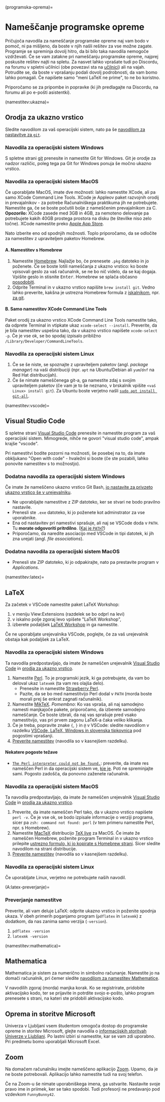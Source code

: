 (programska-oprema)=
# Nameščanje programske opreme

Pričujoča navodila za nameščanje programske opreme naj vam bodo v pomoč, ni pa mišljeno, da boste v njih našli rešitev za vse možne zagate.
Programje se spreminja dovolj hitro, da bi bilo taka navodila nemogoče vzdrževati.
Če se vam zatakne pri nameščanju programske opreme, najprej poskusite rešitev najti na spletu.
Za nasvet lahko vprašate tudi po Discordu, na forumu v spletni učilnici (obe povezavi sta na [učilnici](https://ucilnica.fmf.uni-lj.si/course/view.php?id=8)) ali na vajah.
Potrudite se, da boste v vprašanju podali dovolj podrobnosti, da vam bomo lahko pomagali. 
Če napišete samo "meni LaTeX ne prime", to ne bo koristno.

Priporočamo se za pripombe in popravke (ki jih predlagajte na Discordu, na forumu ali po e-pošti asistentki).

(namestitev:ukazna)=
## Orodja za ukazno vrstico

Sledite navodilom za vaš operacijski sistem, nato pa še [navodilom za nastavitve za `git`](git:nastavitve).

### Navodila za operacijski sistem Windows

S spletne strani [git](https://git-scm.com/download/win) prenesite in namestite Git for Windows.
Git je orodje za nadzor različic, poleg tega pa Git for Windows ponuja še močno ukazno vrstico.

### Navodila za operacijski sistem MacOS

Če uporabljate MacOS, imate dve možnosti: lahko namestite XCode, ali pa samo XCode Command Line Tools. 
XCode je Appleov paket razvojnih orodij in prevajalnikov - za potrebe Računalniškega praktikuma jih ne potrebujete.
Namestite ga, če se boste počutili bolje z nameščenim prevajalnikom za C.
**Opozorilo:** XCode zasede med 3GB in 4GB, za nemoteno delovanje pa potrebujete kakih 40GB prostega prostora na disku (te številke niso zelo točne).
XCode namestite preko [Apple App Store](https://apps.apple.com/si/app/xcode/id497799835).

Nato izberite eno od spodnjih možnosti. Toplo priporočamo, da se odločite za namestitev z upraviteljem paketov Homebrew.

#### A. Namestitev s Homebrew

1. Namestite [Homebrew](https://brew.sh). Najlažje bo, če prenesete `.pkg` datoteko in jo poženete. 
   Če se boste lotili nameščanja z ukazno vrstico: ko boste vpisovali geslo za vaš računalnik, se ne bo nič videlo, da se kaj dogaja. Vpišite geslo in stisnite <kbd>Enter</kbd>. Homebrew se splača občasno [posodobiti](https://docs.brew.sh/FAQ#how-do-i-update-my-local-packages).
2. Odprite Terminal in v ukazno vrstico napišite `brew install git`. Vedno lahko preverite, kakšna je ustrezna Homebrew formula z [iskalnikom](https://brew.sh), npr. [za git](https://formulae.brew.sh/formula/git#default).

#### B. Samo namestitev XCode Command Line Tools
   
Paket orodij za ukazno vrstico XCode Command Line Tools namestite tako, da odprete Terminal in vtipkate ukaz `xcode-select --install`.
Preverite, da je bila namestitev uspešna tako, da v ukazno vrstico napišete `xcode-select -p`.
Če je vse ok, se bo spodaj izpisalo približno `/Library/Developer/CommandLineTools`.

### Navodila za operacijski sistem Linux

1. Če se še niste, se spoznajte z upraviteljem paketov (angl. _package manager_) na vaši distribuciji (npr. `apt` na Ubuntu/Debian ali `yum`/`dnf` na Red Hat distribucijah).
2. Če še nimate nameščenega git-a, ga namestite zdaj s svojim upraviteljem paketov (če vam je to še neznano, v brskalnik vpišite `<vaš Linux> install git`).
   Za Ubuntu boste verjetno našli [`sudo apt install git-all`](https://git-scm.com/book/en/v2/Getting-Started-Installing-Git).

(namestitev:vscode)=
## Visual Studio Code

S spletne strani [Visual Studio Code](https://code.visualstudio.com) prenesite in namestite program za vaš operacijski sistem.
Mimogrede, nihče ne govori "visual studio code", ampak krajše "vscode".

Pri namestitvi bodite pozorni na možnosti, še posebej na to, da imate obkljukano "Open with code" - hvaležni si boste (če ste pozabili, lahko ponovite namestitev s to možnostjo).

### Dodatna navodila za operacijski sistem Windows

Če imate že nameščeno ukazno vrstico Git Bash, [jo nastavite za privzeto ukazno vrstico še v urejevalniku](faq:vscode-bash).

* Ne uporabljajte namestitve z ZIP datoteko, ker se stvari ne bodo pravilno nastavile.
* Prenesli ste `.exe` datoteko, ki jo poženete kot adminstrator za vse uporabnike.
* Ena od nastavitev pri namestivi sprašuje, ali naj se VSCode doda v `PATH`. Tu **morate odgovoriti pritrdilno**. ([Kaj je `PATH`?](https://en.wikipedia.org/wiki/PATH_(variable)))
* Priporočamo, da naredite asociacijo med VSCode in tipi datotek, ki jih zna urejati (angl. _file associations_).

### Dodatna navodila za operacijski sistem MacOS

* Prenesli ste ZIP datoteko, ki jo odpakirajte, nato pa prestavite program v _Applications_.

(namestitev:latex)=
## LaTeX

Za začetek v VSCode namestite paket LaTeX Workshop:
1. v meniju View:Extensions (razdelek se bo odprl na levi) 
2. v iskalno polje zgoraj levo vpišete "LaTeX Workshop",
3. izberete podaljšek [LaTeX Workshop](https://marketplace.visualstudio.com/items?itemName=James-Yu.latex-workshop) in ga namestite.

Če ne uporabljate urejevalnika VSCode, poglejte, če za vaš urejevalnik obstaja kak podaljšek za LaTeX.

### Navodila za operacijski sistem Windows

Ta navodila predpostavljajo, da imate že nameščen urejevalnik [Visual Studio Code](namestitev:vscode) in [orodja za ukazno vrstico](namestitev:ukazna).

1. Namestite [Perl](https://www.perl.org/get.html). To je programski jezik, ki ga potrebujete, da vam bo deloval ukaz `latexmk` (ta vam res olajša delo).
   * Prenesite in namestite [Strawberry Perl](https://strawberryperl.com).
   * Pazite, da se bo med namestitvijo Perl dodal v `PATH` (morda boste morali prej še enkrat zagnati računalnik).
2. Namestite [MikTeX](https://miktex.org).
   *Pomembno*: Ko vas vpraša, ali naj samodejno namesti manjkajoče pakete, priporočamo, da izberete samodejno nameščanje. Če boste izbrali, da naj vas sprašuje pred vsako namestitvijo, vas pri prvem zagonu LaTeX-a čaka veliko klikanja.
3. Če je treba, popravite znake `{`, `}` in `@` v VSCode: sledite navodilom v razdelku [VSCode, LaTeX, Windows in slovenska tipkovnica](faq:vscode-latex-si) pod pogostimi vprašanji.
4. [Preverite namestitev](A:latex-preverjanje) (navodila so v kasnejšem razdelku).

#### Nekatere pogoste težave

- [`The Perl interpreter could not be found.`](https://tex.stackexchange.com/questions/158796/miktex-and-perl-scripts-and-one-python-script): preverite, da imate res nameščen Perl in da operacijski sistem ve, [kje je](https://www.wikihow.com/Change-the-PATH-Environment-Variable-on-Windows). Poti ne spreminjajte sami. Pogosto zadošča, da ponovno zaženete računalnik.

### Navodila za operacijski sistem MacOS

Ta navodila predpostavljajo, da imate že nameščen urejevalnik [Visual Studio Code](namestitev:vscode) in [orodja za ukazno vrstico](namestitev:ukazna).

1. Preverite, da imate nameščen Perl tako, da v ukazno vrstico napišete `perl -v`. 
   Če je vse ok, se bodo izpisale informacije o verziji programa, sicer pa `zsh: command not found: perl` (v tem primeru namestite Perl, npr. s Homebrew).
2. Namestite [MacTeX](https://www.tug.org/mactex/) distribucijo [TeX live](https://tug.org/texlive/) za MacOS. Če imate že nameščen Homebrew, poženite program Terminal in v ukazno vrstico prilepite [ustrezno formulo, ki jo kopirate s Homebrew strani](https://formulae.brew.sh/cask/mactex). Sicer sledite navodilom na strani distribucije.
3. [Preverite namestitev](A:latex-preverjanje)  (navodila so v kasnejšem razdelku).

### Navodila za operacijski sistem Linux

Če uporabljate Linux, verjetno ne potrebujete naših navodil.

(A:latex-preverjanje)=
### Preverjanje namestitve

Preverite, ali vam deluje LaTeX: odprite ukazno vrstico in poženite spodnja ukaza.
V obeh primerih poganjamo program (`pdflatex` in `latexmk`) z dodatkom, da nas zanima samo verzija (`-version`).

1. `pdflatex -version`
2. `latexmk -version`

(namestitev:mathematica)=
## Mathematica

Mathematica je sistem za numerično in simbolno računanje. Namestite jo na domači računalnik, pri čemer sledite [navodilom za namestitev Mathematice](https://www.fmf.uni-lj.si/sl/racunalniski-center/mathematica-za-studente/).

V navodilih zgoraj (morda) manjka korak. Ko se registrirate, pridobite aktivacijsko kodo, ter se prijavite in potrdite svojo e-pošto, lahko program prenesete s strani, na kateri ste pridobili aktivacijsko kodo.

## Oprema in storitve Microsoft

Univerza v Ljubljani vsem študentom omogoča dostop do programske opreme in storitev Microsoft, glejte navodila o [informacijskih storitvah Univerze v Ljubljani](https://www.uni-lj.si/studentsko_zivljenje/informacijske_storitve/). Po lastni izbiri si namestite, kar se vam zdi uporabno. Pri predmetu bomo uporabljali Microsoft Excel.

## Zoom

Na domačem računalniku imejte nameščeno aplikacijo [Zoom](https://zoom.us). Upamo, da je ne boste potrebovali. Aplikacijo lahko namestite tudi na svoj telefon.

Če na Zoom-u še nimate uporabniškega imena, ga ustvarite. Nastavite svoje pravo ime in
priimek, ker se tako spodobi. Tudi profesorji ne predavanjo pod vzdevkom `FunnyBunny42`.
